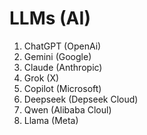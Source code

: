 # LLMs (AI)

1. ChatGPT (OpenAi)
2. Gemini (Google)
3. Claude (Anthropic)
4. Grok (X)
5. Copilot (Microsoft)
6. Deepseek (Depseek Cloud)
7. Qwen (Alibaba Cloul)
8. Llama (Meta)

